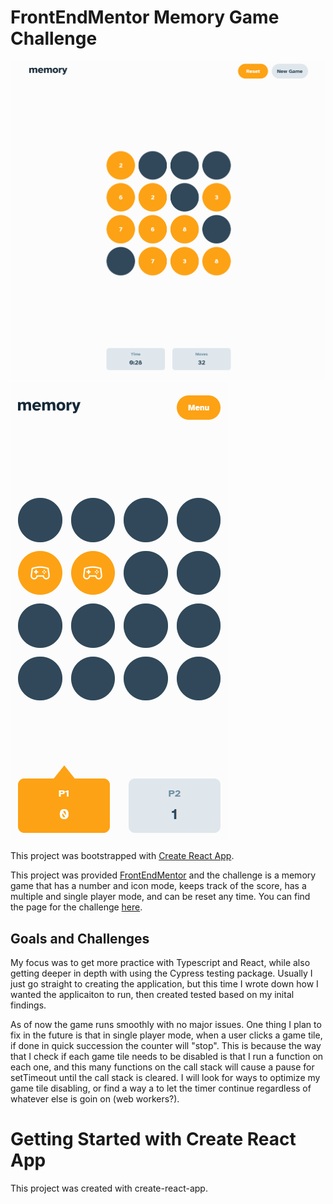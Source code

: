 # FrontEndMentor Memory Game Challenge
![Memory game Desktop Image](./src/assets/app-images/game-desktop.png)
![Memory game Desktop Image](./src/assets/app-images/game-mobile.png)

This project was bootstrapped with [Create React App](https://github.com/facebook/create-react-app).

This project was provided [FrontEndMentor](https://www.frontendmentor.io/) and the challenge is a memory game that has a number and icon mode, keeps track of the score, has a multiple and single player mode, and can be reset any time. You can find the page for the challenge [here](https://www.frontendmentor.io/challenges/memory-game-vse4WFPvM/hub/memory-game-KFF7hBPcY).

## Goals and Challenges
My focus was to get more practice with Typescript and React, while also getting deeper in depth with using the Cypress testing package. Usually I just go straight to creating the application, but this time I wrote down how I wanted the applicaiton to run, then created tested based on my inital findings.

As of now the game runs smoothly with no major issues. One thing I plan to fix in the future is that in single player mode, when a user clicks a game tile, if done in quick succession the counter will "stop". This is because the way that I check if each game tile needs to be disabled is that I run a function on each one, and this many functions on the call stack will cause a pause for setTimeout until the call stack is cleared. I will look for ways to optimize my game tile disabling, or find a way a to let the timer continue regardless of whatever else is goin on (web workers?).

# Getting Started with Create React App

This project was created with create-react-app.
